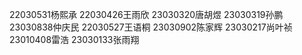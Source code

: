 22030531杨熙承
22030426王雨欣
23030320唐胡煜
23030319孙鹏
23030838仲庆民
22030527王语桐
23030902陈家辉
23030217尚叶祯
23010408雷浩
23030133张雨翔
